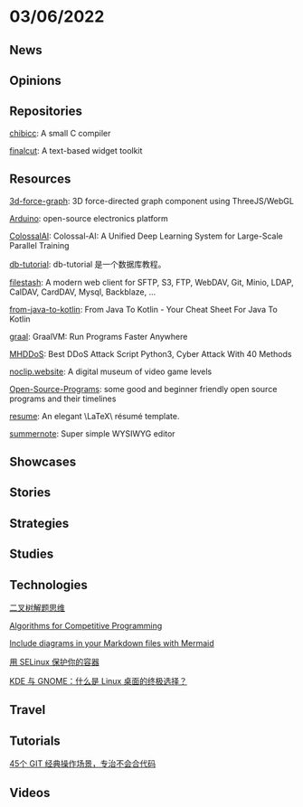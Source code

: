 # 03/06/2022

## News

## Opinions

## Repositories
[chibicc](https://github.com/rui314/chibicc): A small C compiler

[finalcut](https://github.com/gansm/finalcut): A text-based widget toolkit

## Resources
[3d-force-graph](https://github.com/vasturiano/3d-force-graph): 3D force-directed graph component using ThreeJS/WebGL

[Arduino](https://github.com/arduino/Arduino): open-source electronics platform

[ColossalAI](https://github.com/hpcaitech/ColossalAI): Colossal-AI: A Unified Deep Learning System for Large-Scale Parallel Training

[db-tutorial](https://github.com/dunwu/db-tutorial): db-tutorial 是一个数据库教程。

[filestash](https://github.com/mickael-kerjean/filestash): A modern web client for SFTP, S3, FTP, WebDAV, Git, Minio, LDAP, CalDAV, CardDAV, Mysql, Backblaze, ...

[from-java-to-kotlin](https://github.com/MindorksOpenSource/from-java-to-kotlin): From Java To Kotlin - Your Cheat Sheet For Java To Kotlin

[graal](https://github.com/oracle/graal): GraalVM: Run Programs Faster Anywhere

[MHDDoS](https://github.com/MHProDev/MHDDoS): Best DDoS Attack Script Python3, Cyber Attack With 40 Methods

[noclip.website](https://github.com/magcius/noclip.website): A digital museum of video game levels

[Open-Source-Programs](https://github.com/arpit456jain/Open-Source-Programs): some good and beginner friendly open source programs and their timelines

[resume](https://github.com/billryan/resume): An elegant \LaTeX\ résumé template.

[summernote](https://github.com/summernote/summernote): Super simple WYSIWYG editor

## Showcases


## Stories


## Strategies


## Studies

## Technologies
[二叉树解题思维](https://my.oschina.net/jill1231/blog/5465866)

[Algorithms for Competitive Programming](https://cp-algorithms.com/index.html)

[Include diagrams in your Markdown files with Mermaid](https://github.blog/2022-02-14-include-diagrams-markdown-files-mermaid/)

[用 SELinux 保护你的容器](https://linux.cn/article-14319-1.html)

[KDE 与 GNOME：什么是 Linux 桌面的终极选择？](https://linux.cn/article-14320-1.html)

## Travel

## Tutorials
[45个 GIT 经典操作场景，专治不会合代码](https://my.oschina.net/u/4455409/blog/5474550)

## Videos
